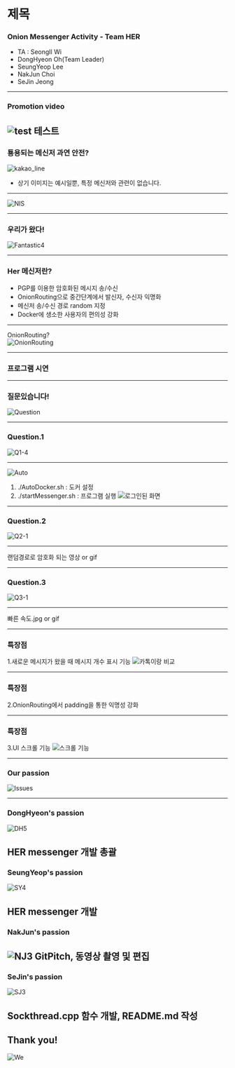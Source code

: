 # 제목
### Onion Messenger Activity - Team HER

- TA : SeongIl Wi
- DongHyeon Oh(Team Leader)
- SeungYeop Lee
- NakJun Choi
- SeJin Jeong

---
### Promotion video

![test](https://www.youtube.com/watch?v=fhbUFvoDev4)
테스트
---

### 툥용되는 메신저 과연 안전?
![kakao_line](images/kakao_line.jpg)
* 상기 이미지는 예시일뿐, 특정 메신저와 관련이 없습니다.

---

![NIS](images/NIS.jpg)

---

### 우리가 왔다!
![Fantastic4](images/Fantastic4.gif)

---

### Her 메신저란?
- PGP를 이용한 암호화된 메시지 송/수신
- OnionRouting으로 중간단계에서 발신자, 수신자 익명화
- 메신저 송/수신 경로 random 지정
- Docker에 생소한 사용자의 편의성 강화

---

OnionRouting?  
![OnionRouting](images/OnionRouting.png)

---

### 프로그램 시연

---

### 질문있습니다!
![Question]()

---

### Question.1
![Q1-4](images/Q1-4.jpg)

---

![Auto](images/Auto.png)
1. ./AutoDocker.sh : 도커 설정
2. ./startMessenger.sh : 프로그램 실행
![로그인된 화면]()

---

### Question.2
![Q2-1](images/Q2-1.jpg)

---

랜덤경로로 암호화 되는 영상 or gif

---

### Question.3
![Q3-1](images/Q3-1.jpg)

---

빠른 속도.jpg or gif

---

### 특장점
1.새로운 메시지가 왔을 때 메시지 개수 표시 기능
![카톡이랑 비교]()

---

### 특장점
2.OnionRouting에서 padding을 통한 익명성 강화

---

### 특장점
3.UI 스크롤 기능
![스크롤 기능]()

---

### Our passion
![Issues](images/Issues.png)

---
### DongHyeon's passion
![DH5](images/DH5.png)

HER messenger 개발 총괄
---

### SeungYeop's passion
![SY4](images/SY4.png)

HER messenger 개발
---

### NakJun's passion
![NJ3](images/NJ3.png)
GitPitch, 동영상 촬영 및 편집
---

### SeJin's passion
![SJ3](images/SJ3.png)

Sockthread.cpp 함수 개발, README.md 작성
---

## Thank you!
![We](images/We.jpg)

